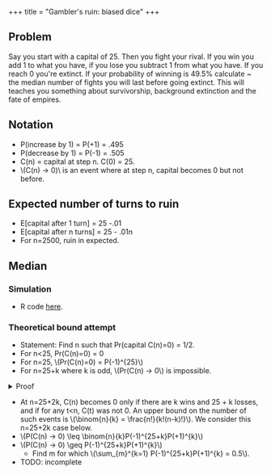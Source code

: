 +++
title = "Gambler's ruin: biased dice"
+++

## Problem
Say you start with a capital of 25. Then you fight your rival. If you win you add 1 to what you have, if you lose you subtract 1 from what you have. If you reach 0 you're extinct. If your probability of winning is 49.5% calculate ~ the median number of fights you will last before going extinct. This will teaches you something about survivorship, background extinction and the fate of empires.

## Notation
- P(increase by 1) = P(+1) = .495
- P(decrease by 1) = P(-1) = .505
- C(n) = capital at step n. C(0) = 25.
- \\(C(n) → 0)\\ is an event where at step n, capital becomes 0 but not before.

## Expected number of turns to ruin
- E[capital after 1 turn] = 25 -.01
- E[capital after n turns] = 25 - .01n
- For n=2500, ruin in expected.

## Median
### Simulation
- R code [here](https://github.com/vvasuki/misc-R/tree/master/probability/gamblersRuin).

### Theoretical bound attempt
- Statement: Find n such that Pr(capital C(n)=0) = 1/2.
- For n<25, Pr(C(n)=0) = 0
- For n=25, \\(Pr(C(n)=0) = P(-1)^{25}\\)
- For n=25+k where k is odd, \\(Pr(C(n) → 0\\) is impossible. 

<details><summary>Proof</summary>

Beyond 25 losses, it is impossible to have exactly k/2 wins as it won't be a whole number.
</details>


- At n=25+2k, C(n) becomes 0 only if there are k wins and 25 + k losses, and if for any t<n, C(t) was not 0. An upper bound on the number of such events is \\(\binom{n}{k} = \frac{n!}{k!(n-k)!}\\). We consider this n=25+2k case below. 
- \\(P(C(n) → 0) \leq \binom{n}{k}P(-1)^{25+k}P(+1)^{k}\\)
- \\(P(C(n) → 0) \geq P(-1)^{25+k}P(+1)^{k}\\)
  - Find m for which \\(\sum_{m}^{k=1} P(-1)^{25+k}P(+1)^{k} = 0.5\\). 
- TODO: incomplete